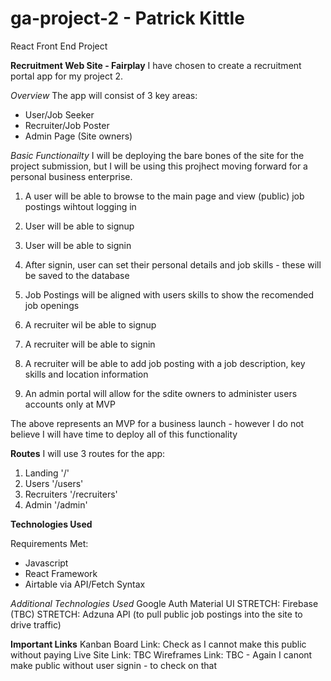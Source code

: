 # ga-project-2 - Patrick Kittle
 React Front End Project

**Recruitment Web Site - Fairplay**
I have chosen to create a recruitment portal app for my project 2. 

*Overview*
The app will consist of 3 key areas:
- User/Job Seeker
- Recruiter/Job Poster
- Admin Page (Site owners)

*Basic Functionailty*
I will be deploying the bare bones of the site for the project submission, but I will be using this projhect moving forward for a personal business enterprise.

1. A user will be able to browse to the main page and view (public) job postings wihtout logging in
2. User will be able to signup
3. User will be able to signin
4. After signin, user can set their personal details and job skills - these will be saved to the database
5. Job Postings will be aligned with users skills to show the recomended job openings

6. A recruiter wil be able to signup
7. A recruiter will be able to signin
8. A recruiter will be able to add job posting with a job description, key skills and location information

9. An admin portal will allow for the sdite owners to administer users accounts only at MVP

The above represents an MVP for a business launch - however I do not believe I will have time to deploy all of this functionality

**Routes**
I will use 3 routes for the app:
1. Landing '/'
2. Users '/users'
3. Recruiters '/recruiters'
4. Admin '/admin'

**Technologies Used**

Requirements Met:
- Javascript
- React Framework
- Airtable via API/Fetch Syntax

*Additional Technologies Used*
Google Auth
Material UI
STRETCH: Firebase (TBC)
STRETCH: Adzuna API (to pull public job postings into the site to drive traffic)

**Important Links**
Kanban Board Link: Check as I cannot make this public without paying
Live Site Link: TBC
Wireframes Link: TBC - Again I canont make public without user signin - to check on that
